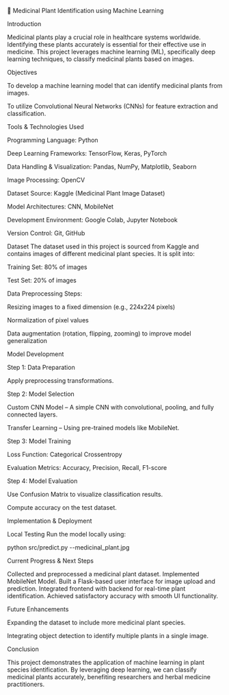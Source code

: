 
🌿 Medicinal Plant Identification using Machine Learning

Introduction

Medicinal plants play a crucial role in healthcare systems worldwide. Identifying these plants accurately is essential for their effective use in medicine. This project leverages machine learning (ML), specifically deep learning techniques, to classify medicinal plants based on images.

Objectives

To develop a machine learning model that can identify medicinal plants from images.

To utilize Convolutional Neural Networks (CNNs) for feature extraction and classification.

Tools & Technologies Used

Programming Language: Python

Deep Learning Frameworks: TensorFlow, Keras, PyTorch

Data Handling & Visualization: Pandas, NumPy, Matplotlib, Seaborn

Image Processing: OpenCV

Dataset Source: Kaggle (Medicinal Plant Image Dataset)

Model Architectures: CNN, MobileNet

Development Environment: Google Colab, Jupyter Notebook

Version Control: Git, GitHub

Dataset The dataset used in this project is sourced from Kaggle and contains images of different medicinal plant species. It is split into:

Training Set: 80% of images

Test Set: 20% of images

Data Preprocessing Steps:

Resizing images to a fixed dimension (e.g., 224x224 pixels)

Normalization of pixel values

Data augmentation (rotation, flipping, zooming) to improve model generalization

Model Development

Step 1: Data Preparation

Apply preprocessing transformations.

Step 2: Model Selection

Custom CNN Model – A simple CNN with convolutional, pooling, and fully connected layers.

Transfer Learning – Using pre-trained models like MobileNet.

Step 3: Model Training

Loss Function: Categorical Crossentropy

Evaluation Metrics: Accuracy, Precision, Recall, F1-score

Step 4: Model Evaluation

Use Confusion Matrix to visualize classification results.

Compute accuracy on the test dataset.

Implementation & Deployment

Local Testing Run the model locally using:

python src/predict.py --medicinal_plant.jpg

Current Progress & Next Steps

Collected and preprocessed a medicinal plant dataset. Implemented MobileNet Model. Built a Flask-based user interface for image upload and prediction. Integrated frontend with backend for real-time plant identification. Achieved satisfactory accuracy with smooth UI functionality.

Future Enhancements

Expanding the dataset to include more medicinal plant species.

Integrating object detection to identify multiple plants in a single image.

Conclusion

This project demonstrates the application of machine learning in plant species identification. By leveraging deep learning, we can classify medicinal plants accurately, benefiting researchers and herbal medicine practitioners.
